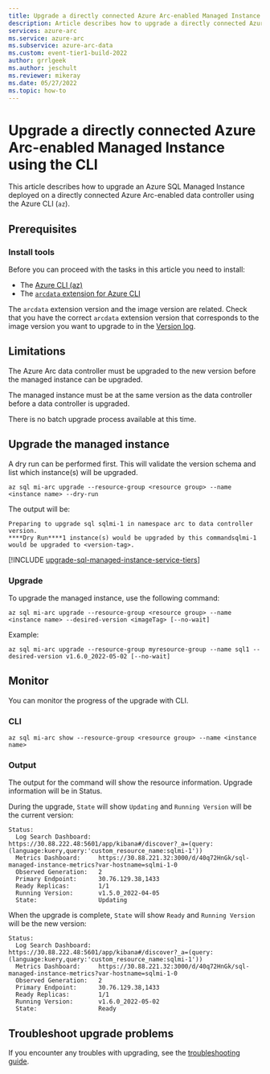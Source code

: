 ```yaml
---
title: Upgrade a directly connected Azure Arc-enabled Managed Instance using the CLI
description: Article describes how to upgrade a directly connected Azure Arc-enabled Managed Instance using the CLI
services: azure-arc
ms.service: azure-arc
ms.subservice: azure-arc-data
ms.custom: event-tier1-build-2022
author: grrlgeek
ms.author: jeschult
ms.reviewer: mikeray
ms.date: 05/27/2022
ms.topic: how-to
---
```


# Upgrade a directly connected Azure Arc-enabled Managed Instance using the CLI

This article describes how to upgrade an Azure SQL Managed Instance deployed on a directly connected Azure Arc-enabled data controller using the Azure CLI (`az`).

## Prerequisites

### Install tools

Before you can proceed with the tasks in this article you need to install:

- The [Azure CLI (az)](/cli/azure/install-azure-cli)
- The [`arcdata` extension for Azure CLI](install-arcdata-extension.md)

The `arcdata` extension version and the image version are related. Check that you have the correct `arcdata` extension version that corresponds to the image version you want to upgrade to in the [Version log](version-log.md).

## Limitations

The Azure Arc data controller must be upgraded to the new version before the managed instance can be upgraded.

The managed instance must be at the same version as the data controller before a data controller is upgraded.

There is no batch upgrade process available at this time.

## Upgrade the managed instance

A dry run can be performed first. This will validate the version schema and list which instance(s) will be upgraded.

````cli
az sql mi-arc upgrade --resource-group <resource group> --name <instance name> --dry-run 
````

The output will be:

```output
Preparing to upgrade sql sqlmi-1 in namespace arc to data controller version.
****Dry Run****1 instance(s) would be upgraded by this commandsqlmi-1 would be upgraded to <version-tag>.
```

[!INCLUDE [upgrade-sql-managed-instance-service-tiers](includes/upgrade-sql-managed-instance-service-tiers.md)]


### Upgrade

To upgrade the managed instance, use the following command:

````cli
az sql mi-arc upgrade --resource-group <resource group> --name <instance name> --desired-version <imageTag> [--no-wait]
````

Example:

````cli
az sql mi-arc upgrade --resource-group myresource-group --name sql1 --desired-version v1.6.0_2022-05-02 [--no-wait]
````

## Monitor

You can monitor the progress of the upgrade with CLI.

### CLI

```cli
az sql mi-arc show --resource-group <resource group> --name <instance name>
```

### Output

The output for the command will show the resource information. Upgrade information will be in Status.

During the upgrade, ```State``` will show ```Updating``` and ```Running Version``` will be the current version:

```output
Status:
  Log Search Dashboard:  https://30.88.222.48:5601/app/kibana#/discover?_a=(query:(language:kuery,query:'custom_resource_name:sqlmi-1'))
  Metrics Dashboard:     https://30.88.221.32:3000/d/40q72HnGk/sql-managed-instance-metrics?var-hostname=sqlmi-1-0
  Observed Generation:   2
  Primary Endpoint:      30.76.129.38,1433
  Ready Replicas:        1/1
  Running Version:       v1.5.0_2022-04-05
  State:                 Updating
```

When the upgrade is complete, ```State``` will show ```Ready``` and ```Running Version``` will be the new version:

```output
Status:
  Log Search Dashboard:  https://30.88.222.48:5601/app/kibana#/discover?_a=(query:(language:kuery,query:'custom_resource_name:sqlmi-1'))
  Metrics Dashboard:     https://30.88.221.32:3000/d/40q72HnGk/sql-managed-instance-metrics?var-hostname=sqlmi-1-0
  Observed Generation:   2
  Primary Endpoint:      30.76.129.38,1433
  Ready Replicas:        1/1
  Running Version:       v1.6.0_2022-05-02
  State:                 Ready
```

## Troubleshoot upgrade problems

If you encounter any troubles with upgrading, see the [troubleshooting guide](troubleshoot-guide.md).
